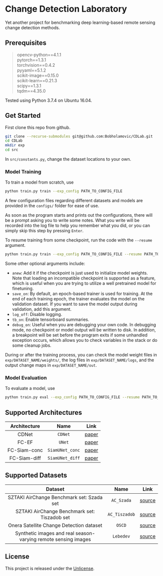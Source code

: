 # Change Detection Laboratory

Yet another project for benchmarking deep learning-based remote sensing change detection methods.

## Prerequisites

> opencv-python==4.1.1  
  pytorch==1.3.1  
  torchvision==0.4.2  
  pyyaml==5.1.2  
  scikit-image==0.15.0  
  scikit-learn==0.21.3  
  scipy==1.3.1  
  tqdm==4.35.0

Tested using Python 3.7.4 on Ubuntu 16.04.

## Get Started

First clone this repo from github.

```bash
git clone --recurse-submodules git@github.com:Bobholamovic/CDLab.git
cd CDLab
mkdir exp
cd src
```

In `src/constants.py`, change the dataset locations to your own.

### Model Training

To train a model from scratch, use

```bash
python train.py train --exp_config PATH_TO_CONFIG_FILE
```

A few configuration files regarding different datasets and models are provided in the `configs/` folder for ease of use. 

As soon as the program starts and prints out the configurations, there will be a prompt asking you to write some notes. What you write will be recorded into the log file to help you remember what you did, or you can simply skip this step by pressing `Enter`.

To resume training from some checkpoint, run the code with the `--resume` argument.

```bash
python train.py train --exp_config PATH_TO_CONFIG_FILE --resume PATH_TO_CHECKPOINT
```

Some other optional arguments include:

- `anew`: Add it if the checkpoint is just used to initialize model weights. Note that loading an incompatible checkpoint is supported as a feature, which is useful when you are trying to utilize a well pretrained model for finetuning.
- `save_on`: By default, an epoch-based trainer is used for training. At the end of each training epoch, the trainer evaluates the model on the validation dataset. If you want to save the model output during validation, add this argument.
- `log_off`: Disable logging.
- `tb_on`: Enable tensorboard summaries.
- `debug_on`: Useful when you are debugging your own code. In debugging mode, no checkpoint or model output will be written to disk. In addition, a breakpoint will be set before the program exits if some unhandled exception occurs, which allows you to check variables in the stack or do some cleanup jobs.

During or after the training process, you can check the model weight files in `exp/DATASET_NAME/weights/`, the log files in `exp/DATASET_NAME/logs`, and the output change maps in `exp/DATASET_NAME/out`.

### Model Evaluation

To evaluate a model, use

```bash
python train.py eval --exp_config PATH_TO_CONFIG_FILE --resume PATH_TO_CHECKPOINT --save_on
```

## Supported Architectures

Architecture | Name | Link
:-:|:-:|:-:
CDNet | `CDNet` | [paper](https://doi.org/10.1007/s10514-018-9734-5)
FC-EF | `UNet` | [paper](https://ieeexplore.ieee.org/abstract/document/8451652)
FC-Siam-conc | `SiamUNet_conc` | [paper](https://ieeexplore.ieee.org/abstract/document/8451652)
FC-Siam-diff | `SiamUNet_diff` | [paper](https://ieeexplore.ieee.org/abstract/document/8451652)

## Supported Datasets

Dataset | Name | Link
:-:|:-:|:-:
SZTAKI AirChange Benchmark set: Szada set | `AC_Szada` | [source](http://web.eee.sztaki.hu/remotesensing/airchange_benchmark.html)
SZTAKI AirChange Benchmark set: Tiszadob set | `AC_Tiszadob` | [source](http://web.eee.sztaki.hu/remotesensing/airchange_benchmark.html)
Onera Satellite Change Detection dataset | `OSCD` | [source](https://rcdaudt.github.io/oscd/)
Synthetic images and real season-varying remote sensing images | `Lebedev` | [source](https://drive.google.com/file/d/1GX656JqqOyBi_Ef0w65kDGVto-nHrNs9)

## License

This project is released under the [Unlicense](/LICENSE).